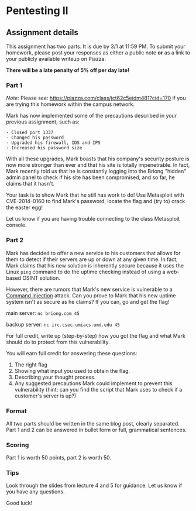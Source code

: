 Pentesting II
======

## Assignment details

This assignment has two parts. It is due by 3/1 at 11:59 PM.
To submit your homework, please post your responses as either a public note **or** as a link
to your publicly available writeup on Piazza.


**There will be a late penalty of 5% off per day late!**

### Part 1

*Note:* Please see: https://piazza.com/class/jct62c5eidm481?cid=170 if you are trying this homework within the campus network.


Mark has now implemented some of the precautions described in your previous assignment, such as:

    - Closed port 1337
    - Changed his password
    - Upgraded his firewall, IDS and IPS
    - Increased his password size

With all these upgrades, Mark boasts that his company's security posture is now more stronger than ever and that his site is totally impenetrable.
In fact, Mark recently told us that he is constantly logging into the Briong "hidden" admin panel to check if his site has been compromised, and so
far, he claims that it hasn't.

Your task is to show Mark that he still has work to do! Use Metasploit with CVE-2014-0160 to find Mark's password, locate the flag and (try to) crack the easter egg!


Let us know if you are having trouble connecting to the class Metasploit console.

### Part 2

Mark has decided to offer a new service to his customers that allows for them to detect if their servers are up or down at any given time.
In fact, Mark claims that his new solution is inherently secure because it uses the Linux `ping` command to do the uptime checking instead of using a web-based OSINT solution.

However, there are rumors that Mark's new service is vulnerable to a [Command Injection](https://www.owasp.org/index.php/Command_Injection) attack.
Can you prove to Mark that his new uptime system isn't as secure as he claims? If you can, go and get the flag!

main server:    `nc briong.com 45`

backup server:  `nc irc.csec.umiacs.umd.edu 45`

For full credit, write up (step-by-step) how you got the flag and what Mark should do to protect from this vulnerability.

You will earn full credit for answering these questions:
1. The right flag
2. Showing what input you used to obtain the flag.
3. Describing your thought process.
4. Any suggested precautions Mark could implement to prevent this vulnerability (hint: can you find the script that Mark uses to check if a customer's server is up?)

### Format

All two parts should be written in the same blog post, clearly separated.
Part 1 and 2 can be answered in bullet form or full, grammatical sentences.

### Scoring

Part 1 is worth 50 points, part 2 is worth 50.

### Tips

Look through the slides from lecture 4 and 5 for guidance. Let us know if you have any questions.

Good luck!
